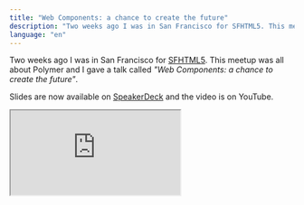 ```yaml
---
title: "Web Components: a chance to create the future"
description: "Two weeks ago I was in San Francisco for SFHTML5. This meetup was all about Polymer and I gave a talk called 'Web Components: a chance to create the future'"
language: "en"
---
```


Two weeks ago I was in San Francisco for [SFHTML5](http://www.meetup.com/sfhtml5/events/169452272/). This meetup was all about Polymer and I gave a talk called _"Web Components: a chance to create the future"_.

Slides are now available on [SpeakerDeck](https://speakerdeck.com/zenorocha/web-components-a-chance-to-create-the-future) and the video is on YouTube.

<div class="iframe-wrap">
  <iframe src="http://www.youtube.com/embed/JUzjr1bIRUg">
  </iframe>
</div>